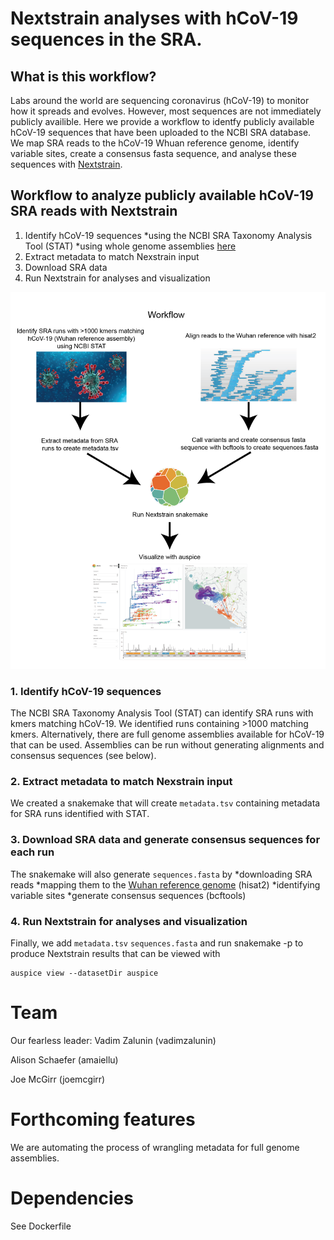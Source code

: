 # Nextstrain analyses with hCoV-19 sequences in the SRA.

## What is this workflow?
Labs around the world are sequencing coronavirus (hCoV-19) to monitor how it spreads and evolves. However, most sequences are not immediately publicly availible. Here we provide a workflow to identfy publicly available hCoV-19 sequences that have been uploaded to the NCBI SRA database. We map SRA reads to the hCoV-19 Whuan reference genome, identify variable sites, create a consensus fasta sequence, and analyse these sequences with [Nextstrain](https://github.com/nextstrain/ncov).

## Workflow to analyze publicly available hCoV-19 SRA reads with Nextstrain
1. Identify hCoV-19 sequences
  *using the NCBI SRA Taxonomy Analysis Tool (STAT)
  *using whole genome assemblies [here](https://www.ncbi.nlm.nih.gov/core/assets/genbank/files/ncov-sequences.yaml)
2. Extract metadata to match Nexstrain input
3. Download SRA data
4. Run Nextstrain for analyses and visualization


![alt text](https://github.com/NCBI-Codeathons/Automating-tools-to-search-and-analyze-large-genome-sequence-repositories/blob/master/workflow-01.png "Logo Title Text 1")


### 1. Identify hCoV-19 sequences 
The NCBI SRA Taxonomy Analysis Tool (STAT) can identify SRA runs with kmers matching hCoV-19. We identified runs containing >1000 matching kmers. Alternatively, there are full genome assemblies available for hCoV-19 that can be used. Assemblies can be run without generating alignments and consensus sequences (see below). 

### 2. Extract metadata to match Nexstrain input
We created a snakemake that will create `metadata.tsv` containing metadata for SRA runs identified with STAT.
### 3. Download SRA data and generate consensus sequences for each run
The snakemake will also generate `sequences.fasta` by 
  *downloading SRA reads
  *mapping them to the [Wuhan reference genome](https://www.ncbi.nlm.nih.gov/nuccore/MN908947.3/) (hisat2)
  *identifying variable sites
  *generate consensus sequences (bcftools)
### 4. Run Nextstrain for analyses and visualization
Finally, we add `metadata.tsv` `sequences.fasta` and run snakemake -p to produce Nextstrain results that can be viewed with
```
auspice view --datasetDir auspice
```

# Team
Our fearless leader: Vadim Zalunin (vadimzalunin)

Alison Schaefer (amaiellu)

Joe McGirr (joemcgirr)

# Forthcoming features
We are automating the process of wrangling metadata for full genome assemblies. 

# Dependencies
See Dockerfile
